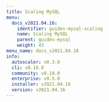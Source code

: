 ```yaml
---
title: Scaling MySQL
menu:
  docs_v2021.04.16:
    identifier: guides-mysql-scaling
    name: Scaling MySQL
    parent: guides-mysql
    weight: 43
menu_name: docs_v2021.04.16
info:
  autoscaler: v0.3.0
  cli: v0.18.0
  community: v0.18.0
  enterprise: v0.5.0
  installer: v2021.04.16
  version: v2021.04.16
---
```


